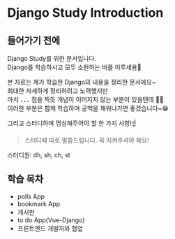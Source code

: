 # Django Study Introduction

## 들어가기 전에

Django Study를 위한 문서입니다.  
Django를 학습하시고 모두 소원하는 바를 이루세용🙏

본 자료는 제가 학습한 Django의 내용을 정리한 문서에요~  
최대한 자세하게 정리하려고 노력했지만  
마치 **`...`** 점을 찍듯 개념이 이어지지 않는 부분이 있을텐데 
💁‍♂️  
이러한 부분은 함께 학습하며 공백을 채워나가면 좋겠습니다~😁

그리고 스터디하며 명심해주어야 할 한 가지 사항!☝️  
> 스터디때 따로 말씀드립니다. 꼭 지켜주셔야 해요!

스터디원: dh, sh, ch, st


## 학습 목차

- polls App
- bookmark App
- 게시판
- to do App(Vue-Django)
- 프론트엔드 개발자와 협업
